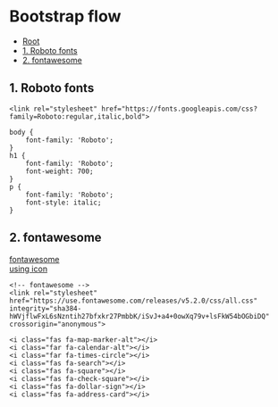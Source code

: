 # Bootstrap flow

*   [Root](../README.md)
*   [1. Roboto fonts](#a1)
*   [2. fontawesome](#a2)

<h2 id="a1">1. Roboto fonts</h2>

```
<link rel="stylesheet" href="https://fonts.googleapis.com/css?family=Roboto:regular,italic,bold">

body {
	font-family: 'Roboto';
}
h1 {
	font-family: 'Roboto';
	font-weight: 700;
}
p {
	font-family: 'Roboto';
	font-style: italic;
}
```

<h2 id="a2">2. fontawesome</h2>

[fontawesome](https://fontawesome.com/icons?d=gallery&m=free)  
[using icon](fontawesome.html)
```
<!-- fontawesome -->
<link rel="stylesheet" href="https://use.fontawesome.com/releases/v5.2.0/css/all.css" integrity="sha384-hWVjflwFxL6sNzntih27bfxkr27PmbbK/iSvJ+a4+0owXq79v+lsFkW54bOGbiDQ" crossorigin="anonymous">

<i class="fas fa-map-marker-alt"></i>
<i class="far fa-calendar-alt"></i>
<i class="far fa-times-circle"></i>
<i class="fas fa-search"></i>
<i class="fas fa-square"></i>
<i class="fas fa-check-square"></i>
<i class="fas fa-dollar-sign"></i>
<i class="fas fa-address-card"></i>
```






